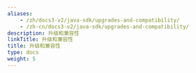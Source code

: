 ```yaml
---
aliases:
    - /zh/docs3-v2/java-sdk/upgrades-and-compatibility/
    - /zh-cn/docs3-v2/java-sdk/upgrades-and-compatibility/
description: 升级和兼容性
linkTitle: 升级和兼容性
title: 升级和兼容性
type: docs
weight: 5
---
```

